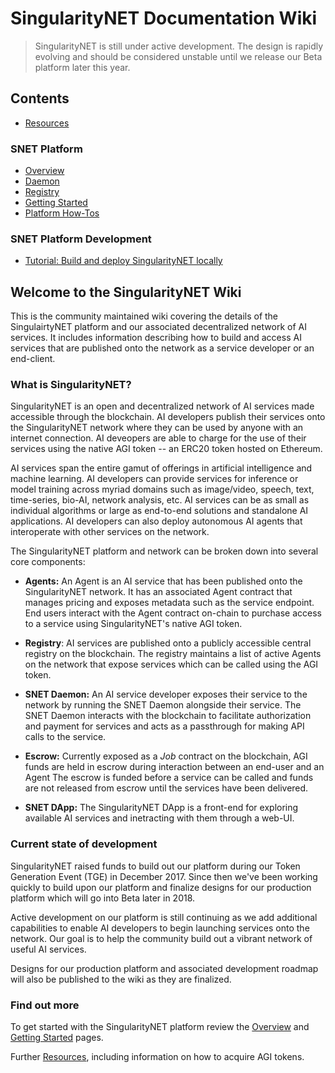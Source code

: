 # SingularityNET Documentation Wiki

> SingularityNET is still under active development. The design is
> rapidly evolving and should be considered unstable until we release our Beta platform later this year.

## Contents

- [Resources](doc/Resources.md)

### SNET Platform
- [Overview](doc/Overview.md)
- [Daemon](doc/SingularityNET-Daemon.md)
- [Registry](doc/SingularityNET-Registry.md)
- [Getting Started](doc/Getting-Started.md)
- [Platform How-Tos](doc/Platform-How-Tos.md)

### SNET Platform Development

- [Tutorial: Build and deploy SingularityNET locally](doc/Tutorial:-Build-and-deploy-SingularityNET-locally.md)

## Welcome to the SingularityNET Wiki

This is the community maintained wiki covering the details of the SingulairtyNET platform and our associated decentralized network of AI services.
It includes information describing how to build and access AI services that are published onto the network as a service developer or an end-client.

### What is SingularityNET?

SingularityNET is an open and decentralized network of AI services made accessible through 
the blockchain. AI developers publish their services onto the SingularityNET network where they can be used by anyone with 
an internet connection. AI deveopers are able to charge for the use of their services using the 
native AGI token -- an ERC20 token hosted on Ethereum.

AI services span the entire gamut of offerings in artificial intelligence and machine learning.
AI developers can provide services for inference or model training across myriad domains
such as image/video, speech, text, time-series, bio-AI, network analysis, etc. AI services can
be as small as individual algorithms or large as end-to-end solutions and standalone AI applications.
AI developers can also deploy autonomous AI agents that interoperate with other services on
the network.

The SingularityNET platform and network can be broken down into several core components:

* **Agents:** An Agent is an AI service that has been published onto the SingularityNET network. It has an 
associated Agent contract that manages pricing and exposes metadata such as the service endpoint.
End users interact with the Agent contract on-chain to purchase access to a service using 
SingularityNET's native AGI token.

* **Registry**: AI services are published onto a publicly accessible central registry on the
blockchain. The registry maintains a list of active Agents on the network that expose services
which can be called using the AGI token.

* **SNET Daemon:** An AI service developer exposes their service to the network by running
the SNET Daemon alongside their service. The SNET Daemon interacts with the blockchain to 
facilitate authorization and payment for services and acts as a passthrough for making API
calls to the service.

* **Escrow:** Currently exposed as a *Job* contract on the blockchain, AGI funds are held 
in escrow during interaction between an end-user and an Agent The escrow is funded before a
service can be called and funds are not released from escrow until the services have been
delivered.

* **SNET DApp:** The SingularityNET DApp is a front-end for exploring available AI services 
and inetracting with them through a web-UI. 

### Current state of development

SingularityNET raised funds to build out our platform during our Token Generation Event (TGE) in
December 2017. Since then we've been working quickly to build upon our platform and 
finalize designs for our production platform which will go into Beta later in 2018.

Active development on our platform is still continuing as we add additional capabilities to enable
AI developers to begin launching services onto the network. Our goal is to help the community
build out a vibrant network of useful AI services.

Designs for our production platform and associated development roadmap will also be published to the
wiki as they are finalized.

### Find out more 

To get started with the SingularityNET platform review the [Overview](doc/Overview.md) and 
[Getting Started](doc/Getting-Started.md) pages.

Further [Resources](doc/Resources.md),
including information on how to acquire AGI tokens.

